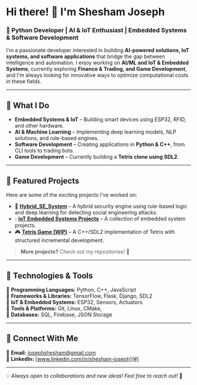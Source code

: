 # Hi there! 👋 I'm Shesham Joseph

### 🚀 Python Developer | AI & IoT Enthusiast | Embedded Systems & Software Development

I'm a passionate developer interested in building **AI-powered solutions, IoT systems, and software applications** that bridge the gap between intelligence and automation. I enjoy working on **AI/ML and IoT & Embedded Systems**, currently exploring **Finance & Trading, and Game Development**, and I'm always looking for innovative ways to optimize computational costs in these fields.

---

## 🔹 What I Do

- **Embedded Systems & IoT** – Building smart devices using ESP32, RFID, and other hardware.
- **AI & Machine Learning** – Implementing deep learning models, NLP solutions, and rule-based engines.
- **Software Development** – Creating applications in **Python & C++**, from CLI tools to trading bots.
- **Game Development** – Currently building a **Tetris clone using SDL2**.

---

## 🔹 Featured Projects

Here are some of the exciting projects I’ve worked on:

- 🔐 **[Hybrid_SE_System](https://github.com/SheshamJoseph/Hybrid_SE_system)** – A hybrid security engine using rule-based logic and deep learning for detecting social engineering attacks.
- 💧 **[IoT Embedded Systems Projects](https://github.com/SheshamJoseph/IoT_Embedded_systems_projects)** – A collection of embedded system projects.
- 🎮 **[Tetris Game (WIP)]()** – A C++/SDL2 implementation of Tetris with structured incremental development.

> **More projects?** Check out my repositories! 🚀

---

## 🔹 Technologies & Tools

🔹 **Programming Languages:** Python, C++, JavaScript  
🔹 **Frameworks & Libraries:** TensorFlow, Flask, Django, SDL2  
🔹 **IoT & Embedded Systems:** ESP32, Sensors, Actuators  
🔹 **Tools & Platforms:** Git, Linux, CMake,  
🔹 **Databases:** SQL, Firebase, JSON Storage  

---

## 🔹 Connect With Me

📧 **Email:** [josephshesham@gmail.com](mailto:josephshesham@gmail.com)  
💼 **LinkedIn:** [www.linkedin.com/in/shesham-joseph](#)   

---

💡 *Always open to collaborations and new ideas! Feel free to reach out!* 🚀

<!---
SheshamJoseph/SheshamJoseph is a ✨ special ✨ repository because its `README.md` (this file) appears on your GitHub profile.
You can click the Preview link to take a look at your changes.
--->
